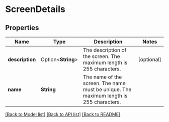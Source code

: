 # ScreenDetails

## Properties

Name | Type | Description | Notes
------------ | ------------- | ------------- | -------------
**description** | Option<**String**> | The description of the screen. The maximum length is 255 characters. | [optional]
**name** | **String** | The name of the screen. The name must be unique. The maximum length is 255 characters. | 

[[Back to Model list]](../README.md#documentation-for-models) [[Back to API list]](../README.md#documentation-for-api-endpoints) [[Back to README]](../README.md)


